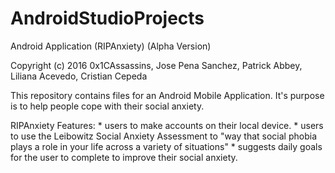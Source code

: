 # AndroidStudioProjects
Android Application (RIPAnxiety) (Alpha Version)

Copyright (c) 2016 0x1CAssassins, Jose Pena Sanchez, Patrick Abbey, Liliana Acevedo, Cristian Cepeda

This repository contains files for an Android Mobile Application.
It's purpose is to help people cope with their social anxiety.

RIPAnxiety Features:
      * users to make accounts on their local device.
      * users to use the Leibowitz Social Anxiety Assessment
        to "way that social phobia plays a role in your life
        across a variety of situations"
      * suggests daily goals for the user to complete to improve
        their social anxiety.

